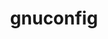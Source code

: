 ---
title: "gnuconfig"
layout: cache
categories: [package, develop-2023-10-15]
meta: {"versions": ["2022-09-17"], "compilers": ["apple-clang@=14.0.0", "gcc@=11.4.0", "gcc@=7.3.1", "gcc@=9.4.0"], "oss": ["amzn2", "ubuntu20.04", "ventura"], "platforms": ["darwin", "linux"], "targets": ["aarch64", "neoverse_n1", "neoverse_v1", "ppc64le"], "stacks": ["aws-isc-aarch64", "e4s-neoverse_v1", "e4s-power", "ml-darwin-aarch64-mps", "radiuss-aws-aarch64", "root"], "num_specs": 5, "num_specs_by_stack": {"root": 5, "ml-darwin-aarch64-mps": 1, "radiuss-aws-aarch64": 2, "aws-isc-aarch64": 2, "e4s-neoverse_v1": 1, "e4s-power": 1}}
spec_details: [{"hash": "zoou4zytajiy3dmqnxx4t2n3inuzllee", "compiler": "apple-clang@=14.0.0", "versions": ["2022-09-17"], "os": "ventura", "platform": "darwin", "target": "aarch64", "variants": ["build_system=generic"], "stacks": ["root", "ml-darwin-aarch64-mps"], "size": "-", "tarball": "https://binaries.spack.io/releases/develop-2023-10-15/build_cache/darwin-ventura-aarch64/apple-clang-14.0.0/gnuconfig-2022-09-17/darwin-ventura-aarch64-apple-clang-14.0.0-gnuconfig-2022-09-17-zoou4zytajiy3dmqnxx4t2n3inuzllee.spack"}, {"hash": "fe6xzz6zzt53m3x5zsjwpf3ctd37bey4", "compiler": "gcc@=7.3.1", "versions": ["2022-09-17"], "os": "amzn2", "platform": "linux", "target": "aarch64", "variants": ["build_system=generic"], "stacks": ["radiuss-aws-aarch64", "aws-isc-aarch64", "root"], "size": "-", "tarball": "https://binaries.spack.io/releases/develop-2023-10-15/build_cache/linux-amzn2-aarch64/gcc-7.3.1/gnuconfig-2022-09-17/linux-amzn2-aarch64-gcc-7.3.1-gnuconfig-2022-09-17-fe6xzz6zzt53m3x5zsjwpf3ctd37bey4.spack"}, {"hash": "53bltm6i6t75zao3t4wms6ollbi7tkgc", "compiler": "gcc@=7.3.1", "versions": ["2022-09-17"], "os": "amzn2", "platform": "linux", "target": "neoverse_n1", "variants": ["build_system=generic"], "stacks": ["radiuss-aws-aarch64", "aws-isc-aarch64", "root"], "size": "-", "tarball": "https://binaries.spack.io/releases/develop-2023-10-15/build_cache/linux-amzn2-neoverse_n1/gcc-7.3.1/gnuconfig-2022-09-17/linux-amzn2-neoverse_n1-gcc-7.3.1-gnuconfig-2022-09-17-53bltm6i6t75zao3t4wms6ollbi7tkgc.spack"}, {"hash": "h5jp4jy7usnr6gczgd2oijtwcwpzjuqp", "compiler": "gcc@=11.4.0", "versions": ["2022-09-17"], "os": "ubuntu20.04", "platform": "linux", "target": "neoverse_v1", "variants": ["build_system=generic"], "stacks": ["e4s-neoverse_v1", "root"], "size": "-", "tarball": "https://binaries.spack.io/releases/develop-2023-10-15/build_cache/linux-ubuntu20.04-neoverse_v1/gcc-11.4.0/gnuconfig-2022-09-17/linux-ubuntu20.04-neoverse_v1-gcc-11.4.0-gnuconfig-2022-09-17-h5jp4jy7usnr6gczgd2oijtwcwpzjuqp.spack"}, {"hash": "a2ngsiq3ay3rgf2w3yodquocetikumlg", "compiler": "gcc@=9.4.0", "versions": ["2022-09-17"], "os": "ubuntu20.04", "platform": "linux", "target": "ppc64le", "variants": ["build_system=generic"], "stacks": ["root", "e4s-power"], "size": "-", "tarball": "https://binaries.spack.io/releases/develop-2023-10-15/build_cache/linux-ubuntu20.04-ppc64le/gcc-9.4.0/gnuconfig-2022-09-17/linux-ubuntu20.04-ppc64le-gcc-9.4.0-gnuconfig-2022-09-17-a2ngsiq3ay3rgf2w3yodquocetikumlg.spack"}]
---